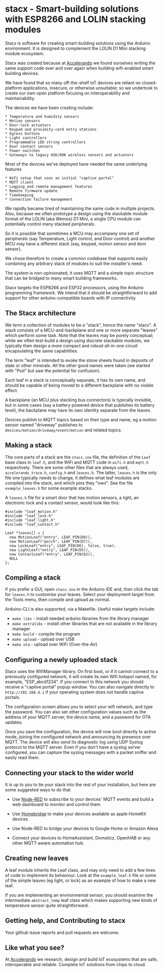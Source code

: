 # stacx - Smart-building solutions with ESP8266 and LOLIN stacking modules

Stacx is software for creating smart-building solutions using the
Arduino environment.  It is designed to complement the LOLIN D1 Mini
stacking module ecosystem.

Stacx was created because at [Accelerando](https://accelerando.com.au) we found ourselves writing
the same support code over and over again when building  wifi-enabled smart
building devices.

We have found that so many off-the-shelf IoT devices are reliant on
closed-platform applications, insecure, or otherwise unsuitable; so we
undertook to create our own open platform focusing on interoperability
and maintainability.

The devices we have been creating include:

	* Temperature and humidity sensors
	* Motion sensors
	* Door-lock actuators
	* Keypad and proximity-card entry stations
	* Egress buttons
	* Light controllers
	* Programmable LED string controllers
	* Door contact sensors
	* Power switches
	* Gateways to legacy ASK/OOK wireless sensors and actuators

Most of the devices we've deployed have needed the same underlying
features

	* WiFi setup that uses an initial "captive portal"
	* MQTT client
	* Logging and remote management features
	* Remote firmware update
	* Timekeeping
	* Connection failure management

We rapidly became tired of maintaining the same code in multiple
projects.   Also, because we often prototype a design using the
stackable module format of the LOLIN (aka Wemos) D1 Mini, a single
CPU module can potentially control many stacked peripherals.

So it is possible that sometimes a MCU may accompany one set of
peripherals (say Temperature, Light control, and Door control) and
another MCU may have a different stack (say, keypad, motion sensor and
door sensor).

We chose therefore to create a common codebase that supports easily combining any
arbitrary stack of modules to suit the installer's need.

The system is non-opinionated, it uses MQTT and a simple topic structure
that can be bridged to many smart building frameworks.

Stacx targets the ESP8266 and ESP32 processors, using the Arduino
programming framework.   We intend that it should be straightforward to
add support for other arduino-compatible boards with IP connectivity.

## The Stacx architecture

We term a collection of modules to be a "stack", hence the name
"stacx".   A stack consists of a MCU-and-backplane and one or more separate "leaves"
which perform some task.   Note that the leaves may be purely
conceptual; while we often test-build a design using discrete stackable modules, we 
typically then design a more compact and robust all-in-one circuit encapsulating the same capabilities.

The term "leaf" is intended to evoke the stone sheets found in
deposits of slate or other minerals.  All the other good names were
taken (we started with "Pod" but saw the potential for confusion).

Each leaf in a stack is conceptually separate, it has its own name,
and should be capable of being moved to a different backplane with no
visible effect.

A backplane (an MCU plus stacking bus connectors) is typically
invisible, but in some cases (say a battery powered device that
publishes its battery level), the backplane may have its own identity
separate from the leaves.

Devices publish to MQTT topics based on their type and name, eg a motion sensor named "driveway" 
publishes to `devices/motion/driveway/event/motion` and related topics.

## Making a stack

The core parts of a stack are the `stacx.ino` file, the definition of
the `Leaf` base class in `leaf.h`, and the WiFi and MQTT code in
`wifi.h` and `mqtt.h` respectively.  There are some other files that
are always used, `accelerando_trace.h`, `config.h` and `leaves.h`.
The latter, `leaves.h` is the only file one typically needs to change,
it defines what leaf modules are compiled into the stack, and which
pins they "own".  See the file `example_leaves.h` for some example
stacks.

A `leaves.h` file for a smart door that has motion sensors, a light,
an electronic lock and a contact sensor, would look like this:

```
#include "leaf_motion.h"
#include "leaf_lock.h"
#include "leaf_light.h"
#include "leaf_contact.h"

Leaf *leaves[] = {
  new MotionLeaf("entry", LEAF_PIN(D8)),
  new MotionLeaf("porch", LEAF_PIN(D7)),
  new LockLeaf("entry", LEAF_PIN(D6), false, true),
  new LightLeaf("entry", LEAF_PIN(D5)),
  new ContactLeaf("entry", LEAF_PIN(D2)),
  NULL
};
```

## Compiling a stack

If you prefer a GUI, open `stacx.ino` in the Arduino IDE and, then
click the tab for `leaves.h` to customise your leaves.   Select your
deployment target from the Tools menu, then compile and upload as
normal.

Arduino-CLI is also supported, via a Makefile.  Useful make targets include:

* `make libs` - install needed arduino libraries from the library manager
* `make extralibs` - install other libraries that are not available in
  the library manager
* `make build` - compile the program
* `make upload` - upload over USB
* `make ota` - upload over WiFi (Over-the-Air)

## Configuring a newly uploaded stack

Stacx uses the WifiManager library.  On first boot, or if it cannot
connect to a previously configured network, it will create its own
Wifi hotspot named, for example, "ESP_abcd1234".   If you connect to
this network you should receive a "captive portal" popup window.   You
can also navigate directly to `http://192.168.4.1` if your operating
system does not handle captive portals.

The configuration screen allows you to select your wifi network, and
type the password.   You can also set other configuration values such
as the address of your MQTT server, the device name, and a password
for OTA updates.

Once you save the configuration, the device will now boot directly to
active mode, joining the conifigured network and announcing its
presence over MQTT.   The device will also send its diagnostic log
using UDP Syslog protocol to the MQTT server.   Even if you don't have
a syslog server configured, you can capture the syslog messages with a
packet sniffer and easily read them.

## Connecting your stack to the wider world

It is up to you to tie your stack into the rest of your installation,
but here are some suggested ways to do that

  * Use [Node-RED](https://nodered.org/) to subscribe to your devices' MQTT events and build a
	web dashboard to monitor and control them

  * Use [Homebridge](https://homebridge.io/) to make your devices available as apple HomeKit
	devices

  * Use Node-RED to bridge your devices to Google Home or Amazon Alexa

  * Connect your devices to HomeAssistant, Domoticz, OpenHAB or any
	other MQTT-aware automation hub.

## Creating new leaves

A leaf module inherits the Leaf class, and may only need to add a few lines
of code to implement its behaviour.   Look at the `example_leaf.h`
file or some of the simple leaves (eg light, or lock) as an example of
how to make a new leaf.

If you are implementing an environmental sensor, you should examine
the intermediate `abstract_temp` leaf class which makes supporting new
kinds of temperature sensor quite straightforward.

## Getting help, and Contributing to stacx

Your github issue reports and pull requests are welcome.

## Like what you see?

At [Accelerando](https://accelerando.com.au/) we research, design and build IoT ecosystems that are safe, interoperable and reliable.   Complete IoT solutions from chips to cloud.

